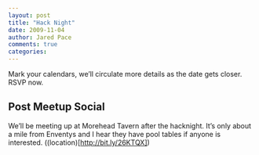 ```yaml
---
layout: post
title: "Hack Night"
date: 2009-11-04
author: Jared Pace
comments: true
categories: 
---
```


Mark your calendars, we’ll circulate more details as the date gets closer. RSVP now.

## Post Meetup Social ##

We’ll be meeting up at Morehead Tavern after the hacknight. It’s only about a mile from Enventys and I hear they have pool tables if anyone is interested. ((location)[http://bit.ly/26KTQX])

